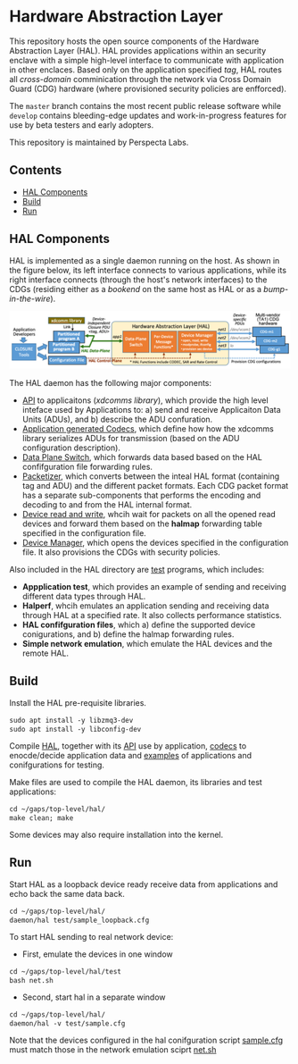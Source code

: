 # Hardware Abstraction Layer
This repository hosts the open source components of the Hardware Abstraction Layer (HAL). HAL provides applications within an security enclave with a simple high-level interface to communicate with application in other enclaces. Based only on the application specified *tag*, HAL routes all *cross-domain* comminication through the network via Cross Domain Guard (CDG) hardware (where provisioned security policies are enfforced).

The `master` branch contains the most recent public release software while `develop` contains bleeding-edge updates and work-in-progress features for use by beta testers and early adopters.

This repository is maintained by Perspecta Labs.

## Contents


- [HAL Components](#HAL-Componenets)
- [Build](#build)
- [Run](#run)

## HAL Components
HAL is implemented as a single daemon running on the host. As shown in the figure below, its left interface connects to various applications, while its right interface connects (through the host's network interfaces) to the CDGs (residing either as a *bookend* on the same host as HAL or as a *bump-in-the-wire*).

![HAL interfaces between applications and Network Interfaces.](hal_api.png)

The HAL daemon has the following major components:
- [API](api/) to applicaitons (*xdcomms library*), which provide the high level inteface used by Applications to: a) send and receive Applicaiton Data Units (ADUs), and b) describe the ADU confuration.
- [Application generated Codecs](appgen/), which define how how the xdcomms library serializes ADUs for transmission (based on the ADU configuration description).
- [Data Plane Switch](daemon/), which forwards data based based on the HAL confifguration file forwarding rules.
- [Packetizer](daemon/), which converts between the inteal HAL format (containing tag and ADU) and the different packet formats. Each CDG packet format has a separate sub-components that performs the encoding and decoding to and from the HAL internal format.
- [Device read and write](daemon/), whcih wait for packets on all the opened read devices and forward them based on the **halmap** forwarding table specified in the configuration file.
- [Device Manager](daemon/), which opens the devices specified in the configuration file. It also provisions the CDGs with security policies. 


Also included in the HAL directory are [test](test/) programs, which includes:
- **Appplication test**, which provides an example of sending and receiving different data types through HAL.
- **Halperf**, whcih emulates an application sending and receiving data through HAL at a specified rate. It also collects performance statistics.
- **HAL confifguration files**, which a) define the supported device conigurations, and b) define the halmap forwarding rules.
- **Simple network emulation**, which emulate the HAL devices and the remote HAL.


## Build

Install the HAL pre-requisite libraries.
```
sudo apt install -y libzmq3-dev
sudo apt install -y libconfig-dev
```

Compile [HAL](daemon), together with its [API](api/) use by application, [codecs](codecs/) to enocde/decide application data and [examples](/test) of applications and conifgurations for testing.

Make files are used to compile the HAL daemon, its libraries and test applications:
```
cd ~/gaps/top-level/hal/
make clean; make
```
Some devices may also require installation into the kernel.

## Run

Start HAL as a loopback device ready receive data from applications and echo back the same data back.
```
cd ~/gaps/top-level/hal/
daemon/hal test/sample_loopback.cfg
```

To start HAL sending to real network device:
- First, emulate the devices in one window
```
cd ~/gaps/top-level/hal/test
bash net.sh
```
- Second, start hal in a separate window
```
cd ~/gaps/top-level/hal/
daemon/hal -v test/sample.cfg
```

Note that the devices configured in the hal conifguration script [sample.cfg](test/sample.cfg) must match those in the network emulation sciprt [net.sh](test/net.sh)
